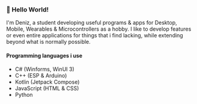### 👋 Hello World!

I'm Deniz, a student developing useful programs & apps for Desktop, Mobile, Wearables & Microcontrollers as a hobby. I like to develop features or even entire applications for things that i find lacking, while extending beyond what is normally possible.

#### Programming languages i use
- C# (Winforms, WinUI 3)
- C++ (ESP & Arduino)
- Kotlin (Jetpack Compose)
- JavaScript (HTML & CSS)
- Python
